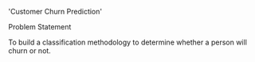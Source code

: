 'Customer Churn Prediction'

Problem Statement

To build a classification methodology to determine whether a person  will churn or not. 



